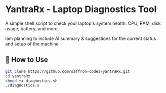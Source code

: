 # YantraRx - Laptop Diagnostics Tool

A simple shell script to check your laptop's system health: CPU, RAM, disk usage, battery, and more.

Iam planning to include AI summary & suggestions for the current status and setup of the machine

## 🔧 How to Use

```bash
git clone https://github.com/saffron-codes/yantraRx.git
cd yantraRx
chmod +x diagnostics.sh
./diagnostics.s
